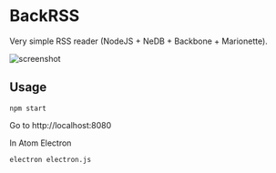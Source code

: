 # BackRSS

Very simple RSS reader (NodeJS + NeDB + Backbone + Marionette).

![screenshot](http://i.imgur.com/nXFVO3h.png)

## Usage

    npm start

Go to http://localhost:8080

In Atom Electron

    electron electron.js
